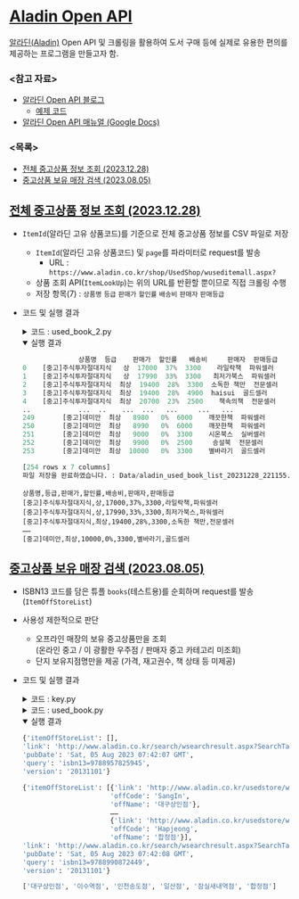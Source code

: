 # [Aladin Open API](/README.md#목록)

  [알라딘(Aladin)](https://www.aladin.co.kr/) Open API 및 크롤링을 활용하여 도서 구매 등에 실제로 유용한 편의를 제공하는 프로그램을 만들고자 함.


### \<참고 자료>

  - [알라딘 Open API 블로그](https://blog.aladin.co.kr/openapi/)
    - [예제 코드](https://blog.aladin.co.kr/openapi/5353301)
  - [알라딘 Open API 매뉴얼 (Google Docs)](https://docs.google.com/document/d/1mX-WxuoGs8Hy-QalhHcvuV17n50uGI2Sg_GHofgiePE/edit)


### \<목록>

  - [전체 중고상품 정보 조회 (2023.12.28)](#전체-중고상품-정보-조회-20231228)
  - [중고상품 보유 매장 검색 (2023.08.05)](#중고상품-보유-매장-검색-20230805)


## [전체 중고상품 정보 조회 (2023.12.28)](#목록)

  - `ItemId`(알라딘 고유 상품코드)를 기준으로 전체 중고상품 정보를 CSV 파일로 저장
    - `ItemId`(알라딘 고유 상품코드) 및 `page`를 파라미터로 request를 발송
      - URL : `https://www.aladin.co.kr/shop/UsedShop/wuseditemall.aspx?`
    - 상품 조회 API(`ItemLookUp`)는 위의 URL를 반환할 뿐이므로 직접 크롤링 수행
    - 저장 항목(7) : `상품명` `등급` `판매가` `할인률` `배송비` `판매자` `판매등급`

  - 코드 및 실행 결과
    <details>
      <summary>코드 : used_book_2.py</summary>

    ```py
    import datetime
    import re
    import pytz
    import requests
    from bs4 import BeautifulSoup
    import pandas as pd
    ```
    ```py
    # 알라딘 중고상품 전체 검색
    def search_used_item_all(_ItemIds:list) -> list:
        """
        요청한 도서의 알라딘 중고상품 전체를 검색하여 정보를 수집하는 함수입니다.

        Args:
            ItemIds (list): 검색할 중고상품 ItemIds

        Returns:
            list: 중고상품 정보 리스트
        """

        # URL 설정
        _url = "https://www.aladin.co.kr/shop/UsedShop/wuseditemall.aspx?"
        _params = {}

        _book_data = []

        for _ItemId in _ItemIds :
            # response 수신
            _params['ItemId'] = _ItemId
            _response = requests.get(_url, params=_params, timeout=1)
            _soup = BeautifulSoup(_response.text, "html.parser")

            # 마지막 페이지 번호 가져오기
            _last_page_num = re.sub(r"[^0-9]", "", _soup.find("div", class_="nright_text").text)

            # 모든 페이지에서 상품 정보 가져오기
            for _page_num in range(1, int(_last_page_num) + 1) :

                try :
                    # 상품 정보 가져오기
                    _params['page'] = _page_num
                    _response = requests.get(_url, params=_params, timeout=1)
                    _soup = BeautifulSoup(_response.text, "html.parser")
                    _books_table = _soup.find("div", class_="Ere_usedsell_table").find_all("tr")

                    # 상품 정보 저장
                    for _one_book_row in _books_table[1:]:

                        _one_book_cols = _one_book_row.find_all("td")
                        # 상품 정보 추출 : 상품명, 등급, 판매가, 할인률, 배송비, 판매자, 판매등급
                        _title = _one_book_cols[1].find_all("li")[0].text.split(",")[0].replace(" ", "")
                        _grade = _one_book_cols[2].text.replace('\n', "")
                        _price = re.sub(r"[^0-9]", "", _one_book_cols[3].find_all("li")[0].text)
                        _discount = re.sub(r"[^0-9%]", "", _one_book_cols[3].find_all("li")[1].text)
                        _delivery = re.sub(r"[^0-9]", "", _one_book_cols[3].find_all("li")[2].text)
                        _seller = _one_book_cols[4].find_all("li")[0].text
                        if _seller == " 알라딘 직접 배송 ":
                            _seller = "알라딘"
                            _seller_grade = " "
                        elif _seller == " 이 광활한 우주점 ":
                            _seller = "우주점 " + _one_book_cols[4].find_all("li")[1].text.replace(" ", "")
                            _seller_grade = " "
                        else:
                            _seller_grade = _one_book_cols[4].find_all("li")[1].text.replace(" ", "")
                        _one_book_data = [_title, _grade, _price, _discount, _delivery, _seller, _seller_grade]
                        _book_data.append(_one_book_data)

                except Exception as e:
                    print("검색 결과를 가져오지 못 했습니다:", e)
                    _book_data.append("Failed")

        return _book_data
    ```
    ```py
    def save_csv(_data_frame, _filename="aladin_used_book_list"):
        """
        데이터프레임을 CSV 파일로 저장하는 함수입니다.

        Args:
            data_frame (DataFrame): 저장할 데이터프레임
            filename (str): 저장할 파일명 (기본값: aladin_used_book_list)
        """

        _seoul_timezone = pytz.timezone('Asia/Seoul')
        _time_stamp = datetime.datetime.now(_seoul_timezone).strftime("%Y%m%d_%H%M%S")
        _path = f"Data/{_filename}_{_time_stamp}.csv"
        _data_frame.to_csv(_path, index = False, encoding = 'utf-8-sig')
        print("파일 저장을 완료하였습니다. :", _path)
    ```
    ```py
    if __name__ == "__main__":
        # 검색할 중고상품 ItemIds
        ItemIds = [
            13267376,       # 주식투자 절대지식, 브렌트 펜폴드, 에디터, 2011
            131765156,      # 주식투자 ETF로 시작하라, systrader79 외, 이레미디어, 2018
            219394356,      # 아웃퍼포머, 모튼 한센, 김영사, 2019
            259247,         # 크랙, Sky Hacker 외, 파워북, 2000
            260084          # 데미안, 헤르만 헤세, 민음사, 2000
        ]

        result = search_used_item_all(ItemIds)
        # print("\nresult : ")
        # pprint.pprint(result)

        columns = ['상품명', '등급', '판매가', '할인률', '배송비', '판매자', '판매등급']
        df = pd.DataFrame(data = result, columns=columns)
        print(df)
        save_csv(df, "aladin_used_book_list")
    ```
    </details>
    <details open="">
      <summary>실행 결과</summary>

    ```py
                  상품명  등급    판매가  할인률   배송비     판매자  판매등급
    0    [중고]주식투자절대지식   상  17000  37%  3300    라일락책  파워셀러
    1    [중고]주식투자절대지식   상  17990  33%  3300   최저가북스  파워셀러
    2    [중고]주식투자절대지식  최상  19400  28%  3300  소독한 책만  전문셀러
    3    [중고]주식투자절대지식  최상  19400  28%  4900  haisui  골드셀러
    4    [중고]주식투자절대지식  최상  20700  23%  2500    책속의책  전문셀러
    ..            ...  ..    ...  ...   ...     ...   ...
    249       [중고]데미안  최상   8980   0%  6000    깨끗한책  파워셀러
    250       [중고]데미안  최상   8990   0%  6000    깨끗한책  파워셀러
    251       [중고]데미안  최상   9000   0%  3300    시온북스  실버셀러
    252       [중고]데미안  최상   9900   0%  2500     송설북  전문셀러
    253       [중고]데미안  최상  10000   0%  3300    별바라기  골드셀러

    [254 rows x 7 columns]
    파일 저장을 완료하였습니다. : Data/aladin_used_book_list_20231228_221155.csv
    ```
    ```csv
    상품명,등급,판매가,할인률,배송비,판매자,판매등급
    [중고]주식투자절대지식,상,17000,37%,3300,라일락책,파워셀러
    [중고]주식투자절대지식,상,17990,33%,3300,최저가북스,파워셀러
    [중고]주식투자절대지식,최상,19400,28%,3300,소독한 책만,전문셀러
    ……
    [중고]데미안,최상,10000,0%,3300,별바라기,골드셀러
    ```
    </details>


## [중고상품 보유 매장 검색 (2023.08.05)](#목록)

  - ISBN13 코드를 담은 튜플 `books`(테스트용)를 순회하며 request를 발송 (`ItemOffStoreList`)
  - 사용성 제한적으로 판단
    - 오프라인 매장의 보유 중고상품만을 조회  
      (온라인 중고 / 이 광활한 우주점 / 판매자 중고 카테고리 미조회)
    - 단지 보유지점명만을 제공 (가격, 재고권수, 책 상태 등 미제공)
  - 코드 및 실행 결과
    <details>
      <summary>코드 : key.py</summary>

    ```py
    TTBKEY = {Open API 인증키}
    ```
    </details>
    <details>
      <summary>코드 : used_book.py</summary>

    ```py
    import time
    import pprint
    import requests
    import key
    ```
    ```py
    # 알라딘 API 엔드포인트 URL
    URL = 'http://www.aladin.co.kr/ttb/api/ItemOffStoreList.aspx'

    # 조회할 도서 ISBN13 리스트 (테스트)
    books = (
        '9788957825945',                                        # 전설로 떠나는 월가의 영웅 (2021)
        '9788990872449',                                        # 피터 린치의 이기는 투자 (2008)
    )

    # API 요청에 사용할 데이터
    data = {
        'TTBKey'    : key.TTBKEY,                               # 알라딘 API 키
        'ItemId'    : '',                                       # 도서 아이템 ID
        'ItemIdType': 'ISBN13',                                 # 도서 아이템 ID 타입 (ISBN13)
        'Output'    : 'js',                                     # 출력 형식 (JSON)
    }
    ```
    ```py
    def search_used_stores(_book_isbn13):
        """
        주어진 ISBN13 도서에 대한 중고상품 보유 매장을 검색하는 함수입니다.

        Args:
            _book_isbn13 (str)  : 조회할 도서의 ISBN13

        Returns:
            dict                : 중고상품 보유 매장 정보를 담은 JSON 데이터
        """
        data['ItemId']  = _book_isbn13
        response        = requests.post(URL, data=data, timeout=1)
        json_data       = response.json()
        return json_data
    ```
    ```py
    if __name__ == "__main__":
        # 주어진 도서 목록에 대해 중고상품 보유 매장 검색 수행
        for book_isbn13 in books:
            store_info  = search_used_stores(book_isbn13)
            pprint.pprint(store_info)
            if len(store_info['itemOffStoreList']) > 0:
                offNames = []
                for itemOffStore in store_info['itemOffStoreList']:
                    offNames.append(itemOffStore['offName'])
                print(offNames)

            time.sleep(1)                                       # API 요청 사이에 1초 딜레이
            print()
    ```
    </details>
    <details open="">
      <summary>실행 결과</summary>

    ```py
    {'itemOffStoreList': [],
    'link': 'http://www.aladin.co.kr/search/wsearchresult.aspx?SearchTarget=UsedStore&amp;SearchWord=K172834409&amp;partner=openAPI',
    'pubDate': 'Sat, 05 Aug 2023 07:42:07 GMT',
    'query': 'isbn13=9788957825945',
    'version': '20131101'}
    ```
    ```py
    {'itemOffStoreList': [{'link': 'http://www.aladin.co.kr/usedstore/wproduct.aspx?ItemId=2133101&amp;OffCode=SangIn&amp;partner=openAPI',
                          'offCode': 'SangIn',
                          'offName': '대구상인점'},
                          ……
                          {'link': 'http://www.aladin.co.kr/usedstore/wproduct.aspx?ItemId=2133101&amp;OffCode=Hapjeong&amp;partner=openAPI',
                          'offCode': 'Hapjeong',
                          'offName': '합정점'}],
    'link': 'http://www.aladin.co.kr/search/wsearchresult.aspx?SearchTarget=UsedStore&amp;SearchWord=8990872448&amp;partner=openAPI',
    'pubDate': 'Sat, 05 Aug 2023 07:42:08 GMT',
    'query': 'isbn13=9788990872449',
    'version': '20131101'}
    ```
    ```py
    ['대구상인점', '이수역점', '인천송도점', '일산점', '잠실새내역점', '합정점']
    ```
    </details>
